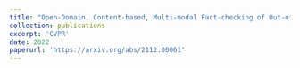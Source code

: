 ```yaml
---
title: "Open-Domain, Content-based, Multi-modal Fact-checking of Out-of-Context Images via Online Resources"
collection: publications
excerpt: 'CVPR'
date: 2022
paperurl: 'https://arxiv.org/abs/2112.00061'
---
```

